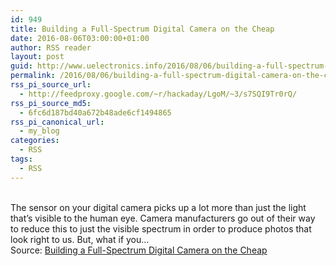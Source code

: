 ```yaml
---
id: 949
title: Building a Full-Spectrum Digital Camera on the Cheap
date: 2016-08-06T03:00:00+01:00
author: RSS reader
layout: post
guid: http://www.uelectronics.info/2016/08/06/building-a-full-spectrum-digital-camera-on-the-cheap/
permalink: /2016/08/06/building-a-full-spectrum-digital-camera-on-the-cheap/
rss_pi_source_url:
  - http://feedproxy.google.com/~r/hackaday/LgoM/~3/s7SQI9Tr0rQ/
rss_pi_source_md5:
  - 6fc6d187bd40a672b48ade6cf1494865
rss_pi_canonical_url:
  - my_blog
categories:
  - RSS
tags:
  - RSS
---
```

&#013;  
The sensor on your digital camera picks up a lot more than just the light that’s visible to the human eye. Camera manufacturers go out of their way to reduce this to just the visible spectrum in order to produce photos that look right to us. But, what if you…&#013;  
Source: <a href="http://feedproxy.google.com/~r/hackaday/LgoM/~3/s7SQI9Tr0rQ/" target="_blank">Building a Full-Spectrum Digital Camera on the Cheap</a>